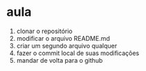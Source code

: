 # aula
1. clonar o repositório
2. modificar o arquivo README.md
3. criar um segundo arquivo qualquer
4. fazer o commit local de suas modificações
5. mandar de volta para o github

